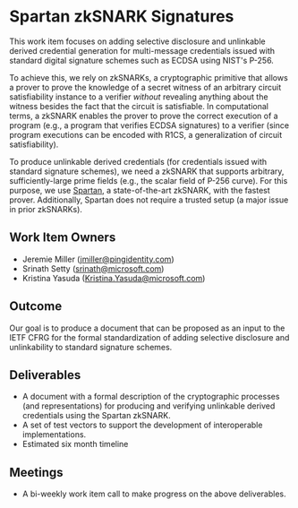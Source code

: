 # Spartan zkSNARK Signatures

This work item focuses on adding selective disclosure and unlinkable derived
credential generation for multi-message credentials issued with standard digital
signature schemes such as ECDSA using NIST's P-256.

To achieve this, we rely on zkSNARKs, a cryptographic primitive that allows a
prover to prove the knowledge of a secret witness of an arbitrary circuit
satisfiability instance to a verifier *without* revealing anything about the
witness besides the fact that the circuit is satisfiable. In computational
terms, a zkSNARK enables the prover to prove the correct execution of a program
(e.g., a program that verifies ECDSA signatures) to a verifier (since program
executions can be encoded with R1CS, a generalization of circuit
satisfiability). 

To produce unlinkable derived credentials (for credentials issued with standard
signature schemes), we need a zkSNARK that supports arbitrary,
sufficiently-large prime fields (e.g., the scalar field of P-256 curve). For
this purpose, we use [Spartan](https://eprint.iacr.org/2019/550.pdf), a
state-of-the-art zkSNARK, with the fastest prover. Additionally, Spartan does
not require a trusted setup (a major issue in prior zkSNARKs).


## Work Item Owners
- Jeremie Miller (jmiller@pingidentity.com)
- Srinath Setty (srinath@microsoft.com)
- Kristina Yasuda (Kristina.Yasuda@microsoft.com)

## Outcome

Our goal is to produce a document that can be proposed as an input to the IETF
CFRG for the formal standardization of adding selective disclosure and
unlinkability to standard signature schemes.

## Deliverables
- A document with a formal description of the cryptographic processes (and
  representations) for producing and verifying unlinkable derived credentials
  using the Spartan zkSNARK.  
- A set of test vectors to support the development of interoperable
  implementations.
- Estimated six month timeline

## Meetings
- A bi-weekly work item call to make progress on the above deliverables.
